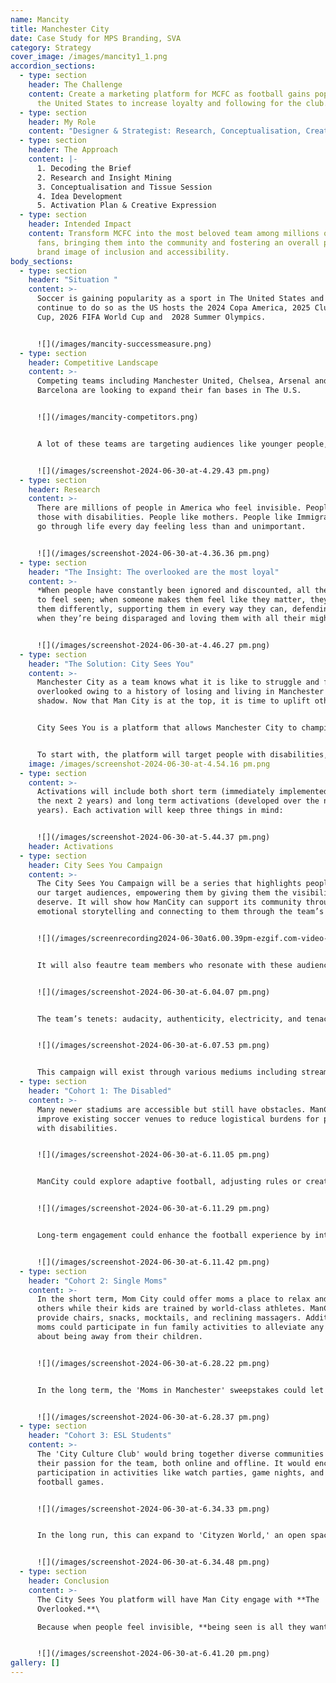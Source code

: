 ```yaml
---
name: Mancity
title: Manchester City
date: Case Study for MPS Branding, SVA
category: Strategy
cover_image: /images/mancity1_1.png
accordion_sections:
  - type: section
    header: The Challenge
    content: Create a marketing platform for MCFC as football gains popularity in
      the United States to increase loyalty and following for the club.
  - type: section
    header: My Role
    content: "Designer & Strategist: Research, Conceptualisation, Creative Expression"
  - type: section
    header: The Approach
    content: |-
      1. Decoding the Brief
      2. Research and Insight Mining
      3. Conceptualisation and Tissue Session
      4. Idea Development
      5. Activation Plan & Creative Expression
  - type: section
    header: Intended Impact
    content: Transform MCFC into the most beloved team among millions of overlooked
      fans, bringing them into the community and fostering an overall positive
      brand image of inclusion and accessibility.
body_sections:
  - type: section
    header: "Situation "
    content: >-
      Soccer is gaining popularity as a sport in The United States and will
      continue to do so as the US hosts the 2024 Copa America, 2025 Club World
      Cup, 2026 FIFA World Cup and  2028 Summer Olympics.


      ![](/images/mancity-successmeasure.png)
  - type: section
    header: Competitive Landscape
    content: >-
      Competing teams including Manchester United, Chelsea, Arsenal and
      Barcelona are looking to expand their fan bases in The U.S.


      ![](/images/mancity-competitors.png)


      A lot of these teams are targeting audiences like younger people, sneaker-heads, fashion fiends and American football fans, to name a few. This is because these audiences have the most visibility.


      ![](/images/screenshot-2024-06-30-at-4.29.43 pm.png)
  - type: section
    header: Research
    content: >-
      There are millions of people in America who feel invisible. People like
      those with disabilities. People like mothers. People like Immigrants. They
      go through life every day feeling less than and unimportant.


      ![](/images/screenshot-2024-06-30-at-4.36.36 pm.png)
  - type: section
    header: "The Insight: The overlooked are the most loyal"
    content: >-
      *When people have constantly been ignored and discounted, all they want is
      to feel seen; when someone makes them feel like they matter, they love
      them differently, supporting them in every way they can, defending them
      when they’re being disparaged and loving them with all their might.*


      ![](/images/screenshot-2024-06-30-at-4.46.27 pm.png)
  - type: section
    header: "The Solution: City Sees You"
    content: >-
      Manchester City as a team knows what it is like to struggle and feel
      overlooked owing to a history of losing and living in Manchester United's
      shadow. Now that Man City is at the top, it is time to uplift others.


      City Sees You is a platform that allows Manchester City to champion the unseen, unheard and overlooked audiences in America that will gain the team their undying loyalty and love.


      To start with, the platform will target people with disabilities, mothers and immigrants
    image: /images/screenshot-2024-06-30-at-4.54.16 pm.png
  - type: section
    content: >-
      Activations will include both short term (immediately implemented within
      the next 2 years) and long term activations (developed over the next 5
      years). Each activation will keep three things in mind: 


      ![](/images/screenshot-2024-06-30-at-5.44.37 pm.png)
    header: Activations
  - type: section
    header: City Sees You Campaign
    content: >-
      The City Sees You Campaign will be a series that highlights people from
      our target audiences, empowering them by giving them the visibility they
      deserve. It will show how ManCity can support its community through
      emotional storytelling and connecting to them through the team’s tenets. 


      ![](/images/screenrecording2024-06-30at6.00.39pm-ezgif.com-video-to-gif-converter.gif)


      It will also feautre team members who resonate with these audiences and relate to their problems.


      ![](/images/screenshot-2024-06-30-at-6.04.07 pm.png)


      The team’s tenets: audacity, authenticity, electricity, and tenacity will be communicated throughout the campaign alongside the phrase “City Sees You". While those will remain the same, images and other messages with change based on the audience and their pain points.


      ![](/images/screenshot-2024-06-30-at-6.07.53 pm.png)


      This campaign will exist through various mediums including streaming platforms, social media platforms and out of home marketing such as billboards and digital displays. The City Sees You campaign will let audiences know Man City sees them, understands them, and is here for them, thus raising awareness for ManCity and acting as the first step in creating emotional connections with them.
  - type: section
    header: "Cohort 1: The Disabled"
    content: >-
      Many newer stadiums are accessible but still have obstacles. ManCity can
      improve existing soccer venues to reduce logistical burdens for people
      with disabilities.


      ![](/images/screenshot-2024-06-30-at-6.11.05 pm.png)


      ManCity could explore adaptive football, adjusting rules or creating a new style to include people of all abilities. They could also help those with disabilities find, fund, or create the often expensive and non-mass-produced equipment needed to play football.


      ![](/images/screenshot-2024-06-30-at-6.11.29 pm.png)


      Long-term engagement could enhance the football experience by introducing sensory activities focused on textures, colors, and smells. This inclusive activity would engage everyone, not just sports enthusiasts, and could especially appeal to people with certain disabilities without being exclusive to them. 


      ![](/images/screenshot-2024-06-30-at-6.11.42 pm.png)
  - type: section
    header: "Cohort 2: Single Moms"
    content: >-
      In the short term, Mom City could offer moms a place to relax and meet
      others while their kids are trained by world-class athletes. ManCity could
      provide chairs, snacks, mocktails, and reclining massagers. Additionally,
      moms could participate in fun family activities to alleviate any guilt
      about being away from their children.


      ![](/images/screenshot-2024-06-30-at-6.28.22 pm.png)


      In the long term, the 'Moms in Manchester' sweepstakes could let people nominate single mothers to win an all-expenses-paid trip to Manchester for their family. Winners would watch a game from a stadium suite with free food and drinks, and explore the city, enjoying a relaxing vacation without planning hassles.


      ![](/images/screenshot-2024-06-30-at-6.28.37 pm.png)
  - type: section
    header: "Cohort 3: ESL Students"
    content: >-
      The 'City Culture Club' would bring together diverse communities to share
      their passion for the team, both online and offline. It would encourage
      participation in activities like watch parties, game nights, and local
      football games.


      ![](/images/screenshot-2024-06-30-at-6.34.33 pm.png)


      In the long run, this can expand to 'Cityzen World,' an open space for global fans to connect, interact, and support each other. Activities like cultural sports and potlucks would celebrate diversity. Seminars and workshops would introduce people to new cultures and allow them to share problems and solutions.


      ![](/images/screenshot-2024-06-30-at-6.34.48 pm.png)
  - type: section
    header: Conclusion
    content: >-
      The City Sees You platform will have Man City engage with **The
      Overlooked.**\

      Because when people feel invisible, **being seen is all they want.**


      ![](/images/screenshot-2024-06-30-at-6.41.20 pm.png)
gallery: []
---
```


